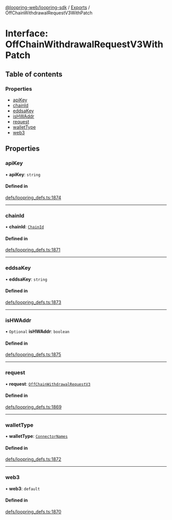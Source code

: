 [@loopring-web/loopring-sdk](../README.md) / [Exports](../modules.md) / OffChainWithdrawalRequestV3WithPatch

# Interface: OffChainWithdrawalRequestV3WithPatch

## Table of contents

### Properties

- [apiKey](OffChainWithdrawalRequestV3WithPatch.md#apikey)
- [chainId](OffChainWithdrawalRequestV3WithPatch.md#chainid)
- [eddsaKey](OffChainWithdrawalRequestV3WithPatch.md#eddsakey)
- [isHWAddr](OffChainWithdrawalRequestV3WithPatch.md#ishwaddr)
- [request](OffChainWithdrawalRequestV3WithPatch.md#request)
- [walletType](OffChainWithdrawalRequestV3WithPatch.md#wallettype)
- [web3](OffChainWithdrawalRequestV3WithPatch.md#web3)

## Properties

### apiKey

• **apiKey**: `string`

#### Defined in

[defs/loopring_defs.ts:1874](https://github.com/Loopring/loopring_sdk/blob/f91f904/src/defs/loopring_defs.ts#L1874)

___

### chainId

• **chainId**: [`ChainId`](../enums/ChainId.md)

#### Defined in

[defs/loopring_defs.ts:1871](https://github.com/Loopring/loopring_sdk/blob/f91f904/src/defs/loopring_defs.ts#L1871)

___

### eddsaKey

• **eddsaKey**: `string`

#### Defined in

[defs/loopring_defs.ts:1873](https://github.com/Loopring/loopring_sdk/blob/f91f904/src/defs/loopring_defs.ts#L1873)

___

### isHWAddr

• `Optional` **isHWAddr**: `boolean`

#### Defined in

[defs/loopring_defs.ts:1875](https://github.com/Loopring/loopring_sdk/blob/f91f904/src/defs/loopring_defs.ts#L1875)

___

### request

• **request**: [`OffChainWithdrawalRequestV3`](OffChainWithdrawalRequestV3.md)

#### Defined in

[defs/loopring_defs.ts:1869](https://github.com/Loopring/loopring_sdk/blob/f91f904/src/defs/loopring_defs.ts#L1869)

___

### walletType

• **walletType**: [`ConnectorNames`](../enums/ConnectorNames.md)

#### Defined in

[defs/loopring_defs.ts:1872](https://github.com/Loopring/loopring_sdk/blob/f91f904/src/defs/loopring_defs.ts#L1872)

___

### web3

• **web3**: `default`

#### Defined in

[defs/loopring_defs.ts:1870](https://github.com/Loopring/loopring_sdk/blob/f91f904/src/defs/loopring_defs.ts#L1870)
